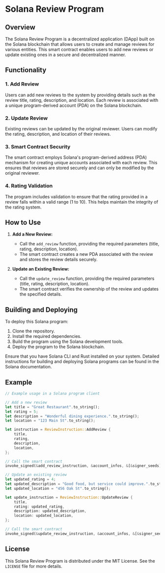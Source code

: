 # Solana Review Program

## Overview

The Solana Review Program is a decentralized application (DApp) built on the Solana blockchain that allows users to create and manage reviews for various entities. This smart contract enables users to add new reviews or update existing ones in a secure and decentralized manner.

## Functionality

### 1. Add Review

Users can add new reviews to the system by providing details such as the review title, rating, description, and location. Each review is associated with a unique program-derived account (PDA) on the Solana blockchain.

### 2. Update Review

Existing reviews can be updated by the original reviewer. Users can modify the rating, description, and location of their reviews.

### 3. Smart Contract Security

The smart contract employs Solana's program-derived address (PDA) mechanism for creating unique accounts associated with each review. This ensures that reviews are stored securely and can only be modified by the original reviewer.

### 4. Rating Validation

The program includes validation to ensure that the rating provided in a review falls within a valid range (1 to 10). This helps maintain the integrity of the rating system.

## How to Use

1. **Add a New Review:**
   - Call the `add_review` function, providing the required parameters (title, rating, description, location).
   - The smart contract creates a new PDA associated with the review and stores the review details securely.

2. **Update an Existing Review:**
   - Call the `update_review` function, providing the required parameters (title, rating, description, location).
   - The smart contract verifies the ownership of the review and updates the specified details.

## Building and Deploying

To deploy this Solana program:

1. Clone the repository.
2. Install the required dependencies.
3. Build the program using the Solana development tools.
4. Deploy the program to the Solana blockchain.

Ensure that you have Solana CLI and Rust installed on your system. Detailed instructions for building and deploying Solana programs can be found in the Solana documentation.

## Example

```rust
// Example usage in a Solana program client

// Add a new review
let title = "Great Restaurant".to_string();
let rating = 5;
let description = "Wonderful dining experience.".to_string();
let location = "123 Main St".to_string();

let instruction = ReviewInstruction::AddReview {
    title,
    rating,
    description,
    location,
};

// Call the smart contract
invoke_signed(&add_review_instruction, &account_infos, &[&signer_seeds])?;

// Update an existing review
let updated_rating = 4;
let updated_description = "Good food, but service could improve.".to_string();
let updated_location = "456 Oak St".to_string();

let update_instruction = ReviewInstruction::UpdateReview {
    title,
    rating: updated_rating,
    description: updated_description,
    location: updated_location,
};

// Call the smart contract
invoke_signed(&update_review_instruction, &account_infos, &[&signer_seeds])?;
```

## License

This Solana Review Program is distributed under the MIT License. See the `LICENSE` file for more details.

